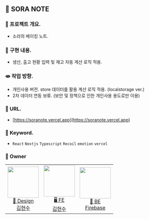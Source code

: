 ## 🥨 SORA NOTE

### 🧀 프로젝트 개요.

- 소라의 베이킹 노트.

### 🍳 구현 내용.

- 생산, 출고 현황 입력 및 재고 자동 계산 로직 적용.

### 🫓 작업 방향.

- 개인사용 버전. store 데이터를 활용 계산 로직 적용. (localstorage ver.)
- 2차 데이터 연동 보류. (보안 및 정책으로 인한 개인사용 용도로만 이용)

### 🥮 URL.

- [https://soranote.vercel.app](https://soranote.vercel.app)

### 🥫 Keyword.

- `React` `Nextjs` `Typescript` `Recoil` `emotion` `vercel`

### 🍡 Owner

<table>
  <tr>
    <td align="center">
      <a href="https://github.com/fe-hyunsu">
      <img src="https://avatars.githubusercontent.com/u/115357815?v=4" width="100px"  />
      <br/>
      🎨 Design
      <br/>
      김현수
      </a>
    </td>
    <td align="center">
      <a href="https://github.com/fe-hyunsu">
      <img src="https://avatars.githubusercontent.com/u/115357815?v=4" width="100px"  />
      <br/>
      🖥 FE
      <br/>
      김현수
      </a>
    </td>
    <td align="center">
      <a href="https://firebase.google.com">
      <img src="https://miro.medium.com/v2/resize:fit:300/1*R4c8lHBHuH5qyqOtZb3h-w.png" width="100px"  />
      <br/>
      📡 BE
      <br/>
      Firebase
      </a>
    </td>
  </tr>
</table>
